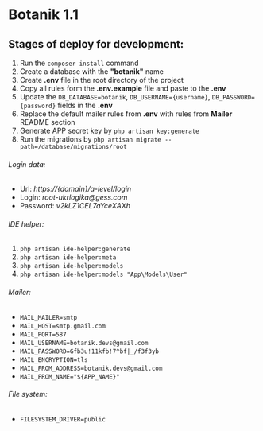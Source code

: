 # Botanik 1.1

## Stages of deploy for development:

1. Run the `composer install` command
2. Create a database with the **"botanik"** name
3. Create **.env** file in the root directory of the project
4. Copy all rules form the **.env.example** file and paste to the **.env**
5. Update the `DB_DATABASE=botanik`, `DB_USERNAME={username}`, `DB_PASSWORD={password}` fields in the **.env**
6. Replace the default mailer rules from **.env** with rules from **Mailer** README section  
7. Generate APP secret key by `php artisan key:generate`
8. Run the migrations by `php artisan migrate --path=/database/migrations/root`

###### Login data:

* Url: _https://{domain}/a-level/login_
* Login: _root-ukrlogika@gess.com_
* Password: _v2kLZ1CEL7aYceXAXh_

###### IDE helper:

1. `php artisan ide-helper:generate`
2. `php artisan ide-helper:meta`
3. `php artisan ide-helper:models`
4. `php artisan ide-helper:models "App\Models\User"`

###### Mailer:

* `MAIL_MAILER=smtp`
* `MAIL_HOST=smtp.gmail.com`
* `MAIL_PORT=587`
* `MAIL_USERNAME=botanik.devs@gmail.com`
* `MAIL_PASSWORD=Gfb3u!11kfb!7^bf|_/f3f3yb`
* `MAIL_ENCRYPTION=tls`
* `MAIL_FROM_ADDRESS=botanik.devs@gmail.com`
* `MAIL_FROM_NAME="${APP_NAME}"`

###### File system:
* `FILESYSTEM_DRIVER=public`
